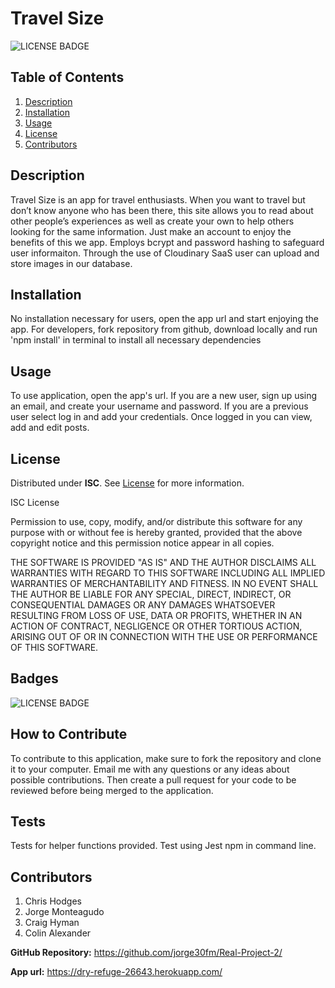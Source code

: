 # Travel Size

![LICENSE BADGE](https://img.shields.io/badge/license-ISC-brightgreen?style=for-the-badge)

## Table of Contents

1. [Description](#description)
2. [Installation](#installation)
3. [Usage](#usage)
4. [License](#license)
5. [Contributors](#conttributors)


## Description
Travel Size is an app for travel enthusiasts. When you want to travel but don’t know anyone who has been there, this site allows you to read about other people’s experiences as well as create your own to help others looking for the same information. Just make an account to enjoy the benefits of this we app. Employs bcrypt and password hashing to safeguard user informaiton. Through the use of Cloudinary SaaS user can upload and store images in our database.


## Installation

No installation necessary for users, open the app url and start enjoying the app. For developers, fork repository from github, download locally and run 'npm install' in terminal to install all necessary dependencies

## Usage
To use application, open the app's url. If you are a new user, sign up using an email, and create your username and password. If you are a previous user select log in and add your credentials. Once logged in you can view, add and edit posts.

## License

Distributed under **ISC**. See [License](https://spdx.org/licenses/ISC.html) for more information.

ISC License

Permission to use, copy, modify, and/or distribute this software for any purpose with or without fee is hereby granted, provided that the above copyright notice and this permission notice appear in all copies.

THE SOFTWARE IS PROVIDED "AS IS" AND THE AUTHOR DISCLAIMS ALL WARRANTIES WITH REGARD TO THIS SOFTWARE INCLUDING ALL IMPLIED WARRANTIES OF MERCHANTABILITY AND FITNESS. IN NO EVENT SHALL THE AUTHOR BE LIABLE FOR ANY SPECIAL, DIRECT, INDIRECT, OR CONSEQUENTIAL DAMAGES OR ANY DAMAGES WHATSOEVER RESULTING FROM LOSS OF USE, DATA OR PROFITS, WHETHER IN AN ACTION OF CONTRACT, NEGLIGENCE OR OTHER TORTIOUS ACTION, ARISING OUT OF OR IN CONNECTION WITH THE USE OR PERFORMANCE OF THIS SOFTWARE.

## Badges

![LICENSE BADGE](https://img.shields.io/badge/license-ISC-brightgreen?style=for-the-badge)

## How to Contribute

To contribute to this application, make sure to fork the repository and clone it to your computer. Email me with any questions or any ideas about possible contributions. Then create a pull request for your code to be reviewed before being merged to the application.

## Tests

Tests for helper functions provided. Test using Jest npm in command line.

## Contributors
1. Chris Hodges
2. Jorge Monteagudo
3. Craig Hyman
4. Colin Alexander

**GitHub Repository:** https://github.com/jorge30fm/Real-Project-2/

**App url:** <https://dry-refuge-26643.herokuapp.com/>

